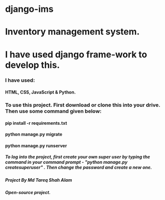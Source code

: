 # django-ims
<h1>Inventory management system.</h1>
<h1>I have used django frame-work to develop this.</h1>

<h3>I have used: </h3>
<h4> HTML, CSS, JavaScript & Python. </h4>

<h3>To use this project. First download or clone this into your drive. Then use some command given below: </h3>

<h4> pip install -r requirements.txt </h4>
<h4> python manage.py migrate </h4>
<h4> python manage.py runserver </h4>

<h5> To log into the project, first create your own super user by typing the command in your command prompt - "python manage.py createsuperuser" . Then change the password and create a new one. </h5>

<h5> Project By Md Tareq Shah Alam </h5>
<h5> Open-source project. </h5>
